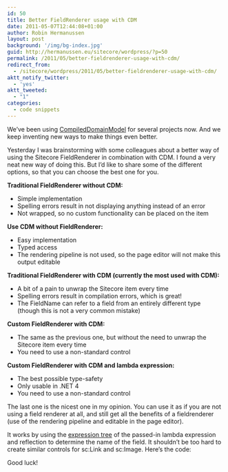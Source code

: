 ```yaml
---
id: 50
title: Better FieldRenderer usage with CDM
date: 2011-05-07T12:44:08+01:00
author: Robin Hermanussen
layout: post
background: '/img/bg-index.jpg'
guid: http://hermanussen.eu/sitecore/wordpress/?p=50
permalink: /2011/05/better-fieldrenderer-usage-with-cdm/
redirect_from:
  - /sitecore/wordpress/2011/05/better-fieldrenderer-usage-with-cdm/
aktt_notify_twitter:
  - 'yes'
aktt_tweeted:
  - "1"
categories:
  - code snippets
---
```

We&#8217;ve been using <a title="CDM Shared Source Module page" href="http://trac.sitecore.net/CompiledDomainModel/wiki">CompiledDomainModel</a> for several projects now. And we keep inventing new ways to make things even better.

Yesterday I was brainstorming with some colleagues about a better way of using the Sitecore FieldRenderer in combination with CDM. I found a very neat new way of doing this. But I&#8217;d like to share some of the different options, so that you can choose the best one for you.

**Traditional FieldRenderer without CDM:**



  * Simple implementation
  * Spelling errors result in not displaying anything instead of an error
  * Not wrapped, so no custom functionality can be placed on the item

**Use CDM without FieldRenderer:**



  * Easy implementation
  * Typed access
  * The rendering pipeline is not used, so the page editor will not make this output editable

**Traditional FieldRenderer with CDM (currently the most used with CDM):**



  * A bit of a pain to unwrap the Sitecore item every time
  * Spelling errors result in compilation errors, which is great!
  * The FieldName can refer to a field from an entirely different type (though this is not a very common mistake)

**Custom FieldRenderer with CDM:**



  * The same as the previous one, but without the need to unwrap the Sitecore item every time
  * You need to use a non-standard control

**Custom FieldRenderer with CDM and lambda expression:**



  * The best possible type-safety
  * Only usable in .NET 4
  * You need to use a non-standard control

The last one is the nicest one in my opinion. You can use it as if you are not using a field renderer at all, and still get all the benefits of a fieldrenderer (use of the rendering pipeline and editable in the page editor).

It works by using the <a title="MSDN about Expression Trees" href="http://msdn.microsoft.com/en-us/library/bb397951.aspx">expression tree</a> of the passed-in lambda expression and reflection to determine the name of the field. It shouldn&#8217;t be too hard to create similar controls for sc:Link and sc:Image. Here&#8217;s the code:



Good luck!